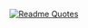 [![Readme Quotes](https://quotes-github-readme.vercel.app/api?quote=make+it+work,+make+it+right,+make+it+fast&type=horizontal&theme=dark&author=Kent+Beck)](https://github.com/piyushsuthar/github-readme-quotes)
<!-- [![Anurag's GitHub stats](https://github-readme-stats.vercel.app/api?username=vichua2006&show_icons=true&theme=tokyonight)](https://github.com/anuraghazra/github-readme-stats) -->
<!--
**vichua2006/vichua2006** is a ✨ _special_ ✨ repository because its `README.md` (this file) appears on your GitHub profile.

Here are some ideas to get you started:

- 🔭 I’m currently working on ...
- 🌱 I’m currently learning ...
- 👯 I’m looking to collaborate on ...
- 🤔 I’m looking for help with ...
- 💬 Ask me about ...
- 📫 How to reach me: ...
- 😄 Pronouns: ...
- ⚡ Fun fact: ...
-->
